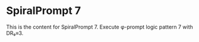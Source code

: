 # SpiralPrompt 7

This is the content for SpiralPrompt 7.
Execute φ-prompt logic pattern 7 with DR₉≡3.